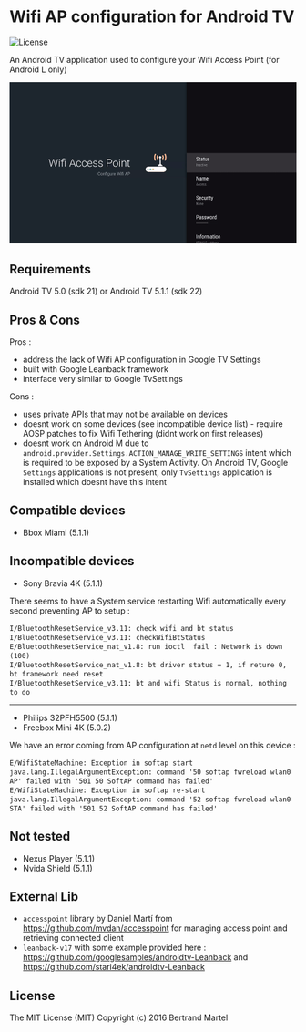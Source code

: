 # Wifi AP configuration for Android TV #

[![License](http://img.shields.io/:license-mit-blue.svg)](LICENSE.md)

An Android TV application used to configure your Wifi Access Point (for Android L only)

![screenshot](screen/screen.gif)

## Requirements

Android TV 5.0 (sdk 21) or Android TV 5.1.1 (sdk 22)

## Pros & Cons

Pros :
* address the lack of Wifi AP configuration in Google TV Settings
* built with Google Leanback framework
* interface very similar to Google TvSettings

Cons :
* uses private APIs that may not be available on devices
* doesnt work on some devices (see incompatible device list) - require AOSP patches to fix Wifi Tethering (didnt work on first releases)
* doesnt work on Android M due to `android.provider.Settings.ACTION_MANAGE_WRITE_SETTINGS` intent which is required to be exposed by a System Activity. On Android TV, Google `Settings` applications is not present, only `TvSettings` application is installed which doesnt have this intent

## Compatible devices

* Bbox Miami (5.1.1)

## Incompatible devices

* Sony Bravia 4K (5.1.1)

There seems to have a System service restarting Wifi automatically every second preventing AP to setup :
```
I/BluetoothResetService_v3.11: check wifi and bt status
I/BluetoothResetService_v3.11: checkWifiBtStatus
E/BluetoothResetService_nat_v1.8: run ioctl  fail : Network is down (100)
I/BluetoothResetService_nat_v1.8: bt driver status = 1, if reture 0, bt framework need reset
I/BluetoothResetService_v3.11: bt and wifi Status is normal, nothing to do
```

<hr/>

* Philips 32PFH5500 (5.1.1)
* Freebox Mini 4K (5.0.2)

We have an error coming from AP configuration at `netd` level on this device :
```
E/WifiStateMachine: Exception in softap start java.lang.IllegalArgumentException: command '50 softap fwreload wlan0 AP' failed with '501 50 SoftAP command has failed'
E/WifiStateMachine: Exception in softap re-start java.lang.IllegalArgumentException: command '52 softap fwreload wlan0 STA' failed with '501 52 SoftAP command has failed'
```

## Not tested

* Nexus Player (5.1.1)
* Nvida Shield (5.1.1)

## External Lib

* `accesspoint` library by Daniel Martí from https://github.com/mvdan/accesspoint for managing access point and retrieving connected client
* `leanback-v17` with some example provided here : https://github.com/googlesamples/androidtv-Leanback and https://github.com/stari4ek/androidtv-Leanback

## License

The MIT License (MIT) Copyright (c) 2016 Bertrand Martel